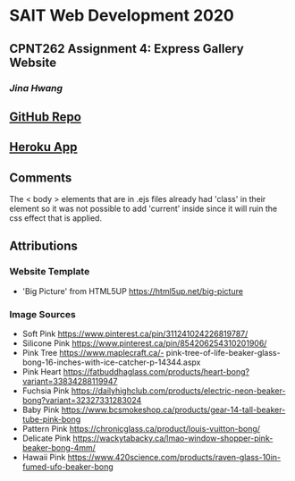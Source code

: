 # SAIT Web Development 2020

## CPNT262 Assignment 4: Express Gallery Website

### *Jina Hwang*
 
## [GitHub Repo](https://github.com/geumjinhwang/cpnt262-a4)
## [Heroku App](https://jinahwang-cpnt262-a4.herokuapp.com/)

## Comments
The < body > elements that are in .ejs files already had 'class' in their element so it was not possible to add 'current' inside since it will ruin the css effect that is applied. 
 
## Attributions 

### Website Template
- 'Big Picture' from HTML5UP https://html5up.net/big-picture

### Image Sources
- Soft Pink https://www.pinterest.ca/pin/311241024226819787/
- Silicone Pink https://www.pinterest.ca/pin/854206254310201906/
- Pink Tree https://www.maplecraft.ca/- pink-tree-of-life-beaker-glass-bong-16-inches-with-ice-catcher-p-14344.aspx
- Pink Heart https://fatbuddhaglass.com/products/heart-bong?variant=33834288119947
- Fuchsia Pink https://dailyhighclub.com/products/electric-neon-beaker-bong?variant=32327331283024
- Baby Pink https://www.bcsmokeshop.ca/products/gear-14-tall-beaker-tube-pink-bong
- Pattern Pink https://chronicglass.ca/product/louis-vuitton-bong/
- Delicate Pink https://wackytabacky.ca/lmao-window-shopper-pink-beaker-bong-4mm/
- Hawaii Pink https://www.420science.com/products/raven-glass-10in-fumed-ufo-beaker-bong
